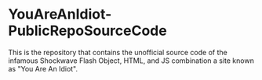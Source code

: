 # YouAreAnIdiot-PublicRepoSourceCode
This is the repository that contains the unofficial source code of the infamous Shockwave Flash Object, HTML, and JS combination a site known as "You Are An Idiot".
